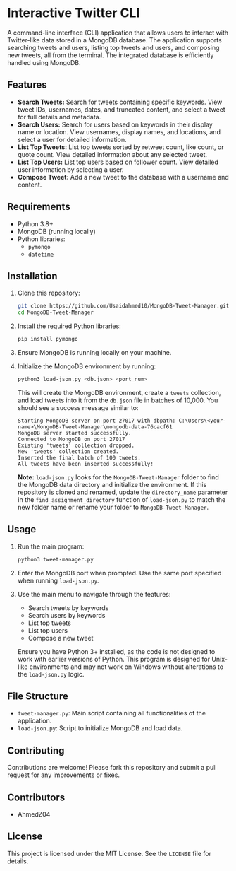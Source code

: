 # Interactive Twitter CLI

A command-line interface (CLI) application that allows users to interact with Twitter-like data stored in a MongoDB database. The application supports searching tweets and users, listing top tweets and users, and composing new tweets, all from the terminal. The integrated database is efficiently handled using MongoDB.

## Features

- **Search Tweets:** Search for tweets containing specific keywords. View tweet IDs, usernames, dates, and truncated content, and select a tweet for full details and metadata.
- **Search Users:** Search for users based on keywords in their display name or location. View usernames, display names, and locations, and select a user for detailed information.
- **List Top Tweets:** List top tweets sorted by retweet count, like count, or quote count. View detailed information about any selected tweet.
- **List Top Users:** List top users based on follower count. View detailed user information by selecting a user.
- **Compose Tweet:** Add a new tweet to the database with a username and content.

## Requirements

- Python 3.8+
- MongoDB (running locally)
- Python libraries:
  - `pymongo`
  - `datetime`

## Installation

1. Clone this repository:
   ```bash
   git clone https://github.com/Usaidahmed10/MongoDB-Tweet-Manager.git
   cd MongoDB-Tweet-Manager
   ```

2. Install the required Python libraries:
   ```bash
   pip install pymongo
   ```

3. Ensure MongoDB is running locally on your machine.

4. Initialize the MongoDB environment by running:
   ```bash
   python3 load-json.py <db.json> <port_num>
   ```
   This will create the MongoDB environment, create a `tweets` collection, and load tweets into it from the `db.json` file in batches of 10,000. You should see a success message similar to:
   ```
   Starting MongoDB server on port 27017 with dbpath: C:\Users\<your-name>\MongoDB-Tweet-Manager\mongodb-data-76cacf61
   MongoDB server started successfully.
   Connected to MongoDB on port 27017
   Existing 'tweets' collection dropped.
   New 'tweets' collection created.
   Inserted the final batch of 100 tweets.
   All tweets have been inserted successfully!
   ```

   **Note:** `load-json.py` looks for the `MongoDB-Tweet-Manager` folder to find the MongoDB data directory and initialize the environment. If this repository is cloned and renamed, update the `directory_name` parameter in the `find_assignment_directory` function of `load-json.py` to match the new folder name or rename your folder to `MongoDB-Tweet-Manager`.

## Usage

1. Run the main program:
   ```bash
   python3 tweet-manager.py
   ```

2. Enter the MongoDB port when prompted. Use the same port specified when running `load-json.py`.

3. Use the main menu to navigate through the features:
   - Search tweets by keywords
   - Search users by keywords
   - List top tweets
   - List top users
   - Compose a new tweet

   Ensure you have Python 3+ installed, as the code is not designed to work with earlier versions of Python. This program is designed for Unix-like environments and may not work on Windows without alterations to the `load-json.py` logic.

## File Structure

- `tweet-manager.py`: Main script containing all functionalities of the application.
- `load-json.py`: Script to initialize MongoDB and load data.

## Contributing

Contributions are welcome! Please fork this repository and submit a pull request for any improvements or fixes.

## Contributors

- AhmedZ04

## License

This project is licensed under the MIT License. See the `LICENSE` file for details.

